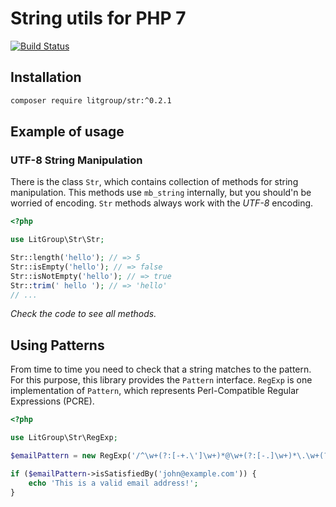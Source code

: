 # String utils for PHP 7

[![Build Status](https://travis-ci.org/LitGroup/str.php.svg?branch=master)](https://travis-ci.org/LitGroup/str.php)

## Installation

```bash
composer require litgroup/str:^0.2.1
```

## Example of usage

### UTF-8 String Manipulation

There is the class `Str`, which contains collection of methods for string
manipulation. This methods use `mb_string` internally, but you should'n
be worried of encoding. `Str` methods always work with the _UTF-8_ encoding.

```php
<?php

use LitGroup\Str\Str;

Str::length('hello'); // => 5
Str::isEmpty('hello'); // => false
Str::isNotEmpty('hello'); // => true
Str::trim(' hello '); // => 'hello'
// ...
```

_Check the code to see all methods._

## Using Patterns

From time to time you need to check that a string matches to the pattern.
For this purpose, this library provides the `Pattern` interface.
`RegExp` is one implementation of `Pattern`, which represents Perl-Compatible
Regular Expressions (PCRE).

```php
<?php

use LitGroup\Str\RegExp;

$emailPattern = new RegExp('/^\w+(?:[-+.\']\w+)*@\w+(?:[-.]\w+)*\.\w+(?:[-.]\w+)*$/Dsu');

if ($emailPattern->isSatisfiedBy('john@example.com')) {
    echo 'This is a valid email address!';
}
```
